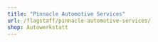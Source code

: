 ```yaml
---
title: "Pinnacle Automotive Services"
url: /flagstaff/pinnacle-automotive-services/
shop: Autowerkstatt
---
```

